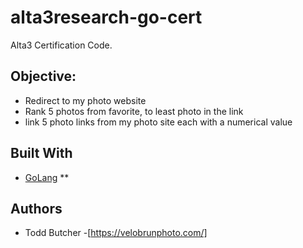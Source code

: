 # alta3research-go-cert
Alta3 Certification Code.
## Objective:
- Redirect to my photo website
- Rank 5 photos from favorite, to least photo in the link
- link 5 photo links from my photo site each with a numerical value

## Built With

- [GoLang](https://golang.org/) **

## Authors

* Todd Butcher -[https://velobrunphoto.com/]
